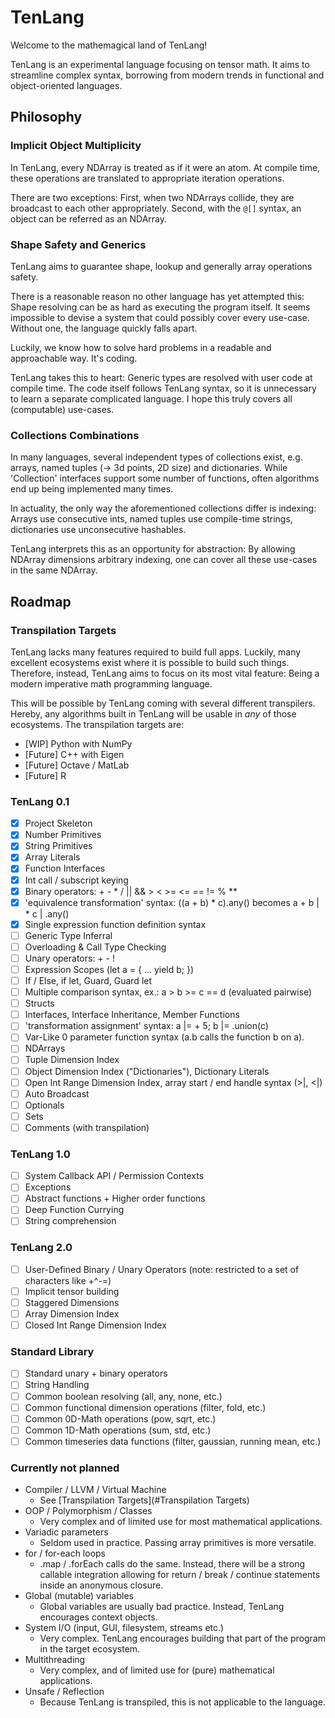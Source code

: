 # TenLang

Welcome to the mathemagical land of TenLang! 

TenLang is an experimental language focusing on tensor math. It aims to streamline complex syntax, borrowing from modern trends in functional and object-oriented languages. 

## Philosophy

### Implicit Object Multiplicity

In TenLang, every NDArray is treated as if it were an atom. At compile time, these operations are translated to appropriate iteration operations.

There are two exceptions: First, when two NDArrays collide, they are broadcast to each other appropriately. Second, with the `@[]` syntax, an object can be referred as an NDArray. 

### Shape Safety and Generics

TenLang aims to guarantee shape, lookup and generally array operations safety.

There is a reasonable reason no other language has yet attempted this: Shape resolving can be as hard as executing the program itself. It seems impossible to devise a system that could possibly cover every use-case. Without one, the language quickly falls apart.

Luckily, we know how to solve hard problems in a readable and approachable way. It's coding.

TenLang takes this to heart: Generic types are resolved with user code at compile time. The code itself follows TenLang syntax, so it is unnecessary to learn a separate complicated language. I hope this truly covers all (computable) use-cases. 

### Collections Combinations

In many languages, several independent types of collections exist, e.g. arrays, named tuples (-> 3d points, 2D size) and dictionaries. While 'Collection' interfaces support some number of functions, often algorithms end up being implemented many times. 

In actuality, the only way the aforementioned collections differ is indexing: Arrays use consecutive ints, named tuples use compile-time strings, dictionaries use unconsecutive hashables.

TenLang interprets this as an opportunity for abstraction: By allowing NDArray dimensions arbitrary indexing, one can cover all these use-cases in the same NDArray.

## Roadmap

### Transpilation Targets

TenLang lacks many features required to build full apps. Luckily, many excellent ecosystems exist where it is possible to build such things. Therefore, instead, TenLang aims to focus on its most vital feature: Being a modern imperative math programming language.

This will be possible by TenLang coming with several different transpilers. Hereby, any algorithms built in TenLang will be usable in _any_ of those ecosystems. The transpilation targets are:

* [WIP] Python with NumPy
* [Future] C++ with Eigen
* [Future] Octave / MatLab
* [Future] R

### TenLang 0.1

- [x] Project Skeleton
- [x] Number Primitives
- [x] String Primitives
- [x] Array Literals
- [x] Function Interfaces
- [x] Int call / subscript keying
- [x] Binary operators: + - * / || && > < >= <= == != % **
- [x] 'equivalence transformation' syntax: ((a + b) * c).any() becomes a + b | * c | .any()
- [x] Single expression function definition syntax
- [ ] Generic Type Inferral
- [ ] Overloading & Call Type Checking
- [ ] Unary operators: + - !
- [ ] Expression Scopes (let a = { ... yield b; })
- [ ] If / Else, if let, Guard, Guard let
- [ ] Multiple comparison syntax, ex.: a > b >= c == d (evaluated pairwise)
- [ ] Structs
- [ ] Interfaces, Interface Inheritance, Member Functions
- [ ] 'transformation assignment' syntax: a |= + 5; b |= .union(c)
- [ ] Var-Like 0 parameter function syntax (a.b calls the function b on a).
- [ ] NDArrays
- [ ] Tuple Dimension Index
- [ ] Object Dimension Index ("Dictionaries"), Dictionary Literals
- [ ] Open Int Range Dimension Index, array start / end handle syntax (>|, <|)
- [ ] Auto Broadcast
- [ ] Optionals
- [ ] Sets
- [ ] Comments (with transpilation)

### TenLang 1.0

- [ ] System Callback API / Permission Contexts
- [ ] Exceptions
- [ ] Abstract functions + Higher order functions
- [ ] Deep Function Currying
- [ ] String comprehension

### TenLang 2.0

- [ ] User-Defined Binary / Unary Operators (note: restricted to a set of characters like +^-=)
- [ ] Implicit tensor building
- [ ] Staggered Dimensions
- [ ] Array Dimension Index
- [ ] Closed Int Range Dimension Index

### Standard Library

- [ ] Standard unary + binary operators
- [ ] String Handling
- [ ] Common boolean resolving (all, any, none, etc.)
- [ ] Common functional dimension operations (filter, fold, etc.)
- [ ] Common 0D-Math operations (pow, sqrt, etc.)
- [ ] Common 1D-Math operations (sum, std, etc.)
- [ ] Common timeseries data functions (filter, gaussian, running mean, etc.)

### Currently not planned

- Compiler / LLVM / Virtual Machine
  - See [Transpilation Targets](#Transpilation Targets)
- OOP / Polymorphism / Classes
  - Very complex and of limited use for most mathematical applications.
- Variadic parameters
  - Seldom used in practice. Passing array primitives is more versatile.
- for / for-each loops
  - .map / .forEach calls do the same. Instead, there will be a strong callable integration allowing for return / break / continue statements inside an anonymous closure. 
- Global (mutable) variables
  - Global variables are usually bad practice. Instead, TenLang encourages context objects.
- System I/O (input, GUI, filesystem, streams etc.)
  - Very complex. TenLang encourages building that part of the program in the target ecosystem.
- Multithreading
  - Very complex, and of limited use for (pure) mathematical applications.
- Unsafe / Reflection
  - Because TenLang is transpiled, this is not applicable to the language.

